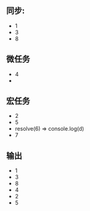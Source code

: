 ## 同步:
- 1
- 3
- 8

## 微任务
- 4
- 

## 宏任务
- 2
- 5
- resolve(6) => console.log(d)
- 7

## 输出
- 1
- 3
- 8
- 4
- 2
- 5
